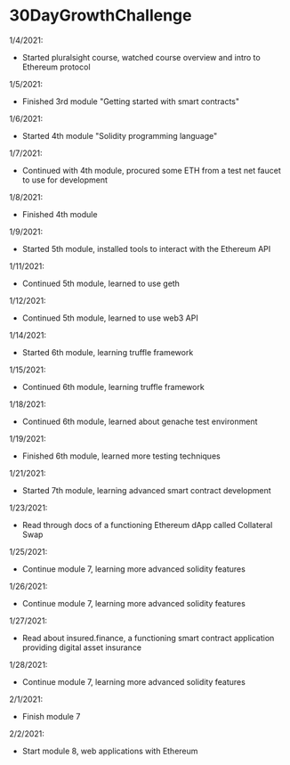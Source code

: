 # 30DayGrowthChallenge

1/4/2021:
- Started pluralsight course, watched course overview and intro to Ethereum protocol

1/5/2021:
- Finished 3rd module "Getting started with smart contracts"

1/6/2021:
- Started 4th module "Solidity programming language"

1/7/2021:
- Continued with 4th module, procured some ETH from a test net faucet to use for development

1/8/2021:
- Finished 4th module 

1/9/2021:
- Started 5th module, installed tools to interact with the Ethereum API

1/11/2021:
- Continued 5th module, learned to use geth

1/12/2021:
- Continued 5th module, learned to use web3 API 

1/14/2021:
- Started 6th module, learning truffle framework 

1/15/2021:
- Continued 6th module, learning truffle framework

1/18/2021:
- Continued 6th module, learned about genache test environment

1/19/2021:
- Finished 6th module, learned more testing techniques

1/21/2021:
- Started 7th module, learning advanced smart contract development

1/23/2021:
- Read through docs of a functioning Ethereum dApp called Collateral Swap

1/25/2021:
- Continue module 7, learning more advanced solidity features

1/26/2021:
- Continue module 7, learning more advanced solidity features

1/27/2021:
- Read about insured.finance, a functioning smart contract application providing digital asset insurance

1/28/2021:
- Continue module 7, learning more advanced solidity features

2/1/2021:
- Finish module 7

2/2/2021:
- Start module 8, web applications with Ethereum
